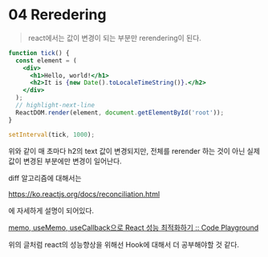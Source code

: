 # 04 Reredering

> react에서는 값이 변경이 되는 부분만 rerendering이 된다.

```jsx
function tick() {
  const element = (
    <div>
      <h1>Hello, world!</h1>
      <h2>It is {new Date().toLocaleTimeString()}.</h2>
    </div>
  );
  // highlight-next-line
  ReactDOM.render(element, document.getElementById('root'));
}

setInterval(tick, 1000);
```

위와 같이 매 초마다 h2의 text 값이 변경되지만, 전체를 rerender 하는 것이 아닌 실제 값이 변경된 부분에만 변경이 일어난다.

diff 알고리즘에 대해서는 

https://ko.reactjs.org/docs/reconciliation.html

에 자세하게 설명이 되어있다.

[memo, useMemo, useCallback으로 React 성능 최적화하기 :: Code Playground](https://im-developer.tistory.com/198)

위의 글처럼 react의 성능향상을 위해선 Hook에 대해서 더 공부해야할 것 같다.
